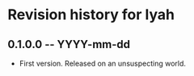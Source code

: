 # Revision history for lyah

## 0.1.0.0 -- YYYY-mm-dd

* First version. Released on an unsuspecting world.
